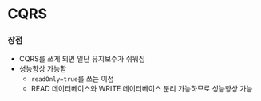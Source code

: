 # CQRS

### 장점

- CQRS를 쓰게 되면 일단 유지보수가 쉬워짐
- 성능향상 가능함
  - `readOnly=true`를 쓰는 이점
  - READ 데이터베이스와 WRITE 데이터베이스 분리 가능하므로 성능향상 가능 